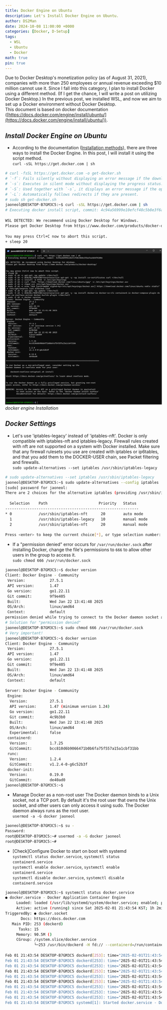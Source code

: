 ```yaml
---
title: Docker Engine on Ubuntu
description: Let's Install Docker Engine on Ubuntu.
author: DS2Man
date: 2024-10-08 11:00:00 +0000
categories: [Docker, D-Setup]
tags:
  - WSL
  - Ubuntu
  - Docker
math: true
pin: true
---
```


Due to Docker Desktop's monetization policy (as of August 31, 2021), companies with more than 250 employees or annual revenue exceeding $10 million cannot use it. Since I fall into this category, I plan to install Docker using a different method. (If I get the chance, I will write a post on utilizing Docker Desktop.) In the previous post, we installed WSL, and now we aim to set up a Docker environment without Docker Desktop.    
This document is based on docker documentation ([https://docs.docker.com/engine/install/ubuntu/](https://docs.docker.com/engine/install/ubuntu/)).

<!--
도커 데스크톱(Docker Desktop) 유료화 정책(2021년 8월 31일)으로 250명 이상의 직원을 보유하거나 연 매출이 1,000만 달러를 초과하는 기업에서는 사용이 불가능하다. 나의 경우도 여기에 해당되어 다른 방법으로 Docker 설치하려한다.(기회가 된다면 Docker Desktop을 활용하는 글을 쓰겠다.)
앞서 나는 WSL을 설치했는데 Docker Desktop 없이 Docker 환경을 구축하고자 한다.

docker의 문서(https://docs.docker.com/engine/install/ubuntu/) 기준으로 작성되었습니다.
-->

## *Install Docker Engine on Ubuntu*

- According to the documentation ([Installation methods](https://docs.docker.com/engine/install/ubuntu/)), there are three ways to install the Docker Engine. In this post, I will install it using the script method.    
	`curl -sSL https://get.docker.com | sh`        

<!--
문서(https://docs.docker.com/engine/install/ubuntu/)에 따르면 도커 엔진을 설치하는 방법은 3가지가 있다. 이번 글에서는 script를 활용하는 방법으로 설치하겠다.
-->

```bash
# curl -fsSL https://get.docker.com -o get-docker.sh
# `-f`: Fails silently without displaying an error message if the download fails.
# `-s`: Executes in silent mode without displaying the progress status.
# `-S`: Used together with `-s`, it displays an error message if the operation fails.
# `-L`: Automatically follows redirects if they are present.
# sudo sh get-docker.sh
jaoneol@DESKTOP-B7GM3C5:~$ curl -sSL https://get.docker.com | sh
# Executing docker install script, commit: 4c94a56999e10efcf48c5b8e3f6afea464f9108e

WSL DETECTED: We recommend using Docker Desktop for Windows. 
Please get Docker Desktop from https://www.docker.com/products/docker-desktop

You may press Ctrl+C now to abort this script.
+ sleep 20
```

![docker engine Installation](/assets/img/docker/2024-10-08-Docker-Setup2_1.png)
_docker engine Installation_

## *Docker Settings*

- Let's use 'iptables-legacy' instead of 'iptables-nft'.
	Docker is only compatible with iptables-nft and iptables-legacy. Firewall rules created with nft are not supported on a system with Docker installed. Make sure that any firewall rulesets you use are created with iptables or ip6tables, and that you add them to the DOCKER-USER chain, see Packet filtering and firewalls.    
	`sudo update-alternatives --set iptables /usr/sbin/iptables-legacy`

```bash
# sudo update-alternatives --set iptables /usr/sbin/iptables-legacy
jaoneol@DESKTOP-B7GM3C5:~$ sudo update-alternatives --config iptables
[sudo] password for jaoneol:
There are 2 choices for the alternative iptables (providing /usr/sbin/iptables).

  Selection    Path                       Priority   Status
------------------------------------------------------------
* 0            /usr/sbin/iptables-nft      20        auto mode
  1            /usr/sbin/iptables-legacy   10        manual mode
  2            /usr/sbin/iptables-nft      20        manual mode

Press <enter> to keep the current choice[*], or type selection number: 1
```

- If a "permission denied" error occurs for `/var/run/docker.sock` after installing Docker, change the file's permissions to `666` to allow other users in the group to access it.    
	`sudo chmod 666 /var/run/docker.sock`

<!--
docker 설치 후 /var/run/docker.sock의 permission denied 발생하는 경우 /var/run/docker.sock 파일의 권한을 666으로 변경하여 그룹 내 다른 사용자도 접근 가능하게 변경
-->

```bash
jaoneol@DESKTOP-B7GM3C5:~$ docker version
Client: Docker Engine - Community
 Version:           27.5.1
 API version:       1.47
 Go version:        go1.22.11
 Git commit:        9f9e405
 Built:             Wed Jan 22 13:41:48 2025
 OS/Arch:           linux/amd64
 Context:           default
permission denied while trying to connect to the Docker daemon socket at unix:///var/run/docker.sock: Get "http://%2Fvar%2Frun%2Fdocker.sock/v1.47/version": dial unix /var/run/docker.sock: connect: permission denied
# Solution for "permission denied"
jaoneol@DESKTOP-B7GM3C5:~$ sudo chmod 666 /var/run/docker.sock
# Very important!
jaoneol@DESKTOP-B7GM3C5:~$ docker version
Client: Docker Engine - Community
 Version:           27.5.1
 API version:       1.47
 Go version:        go1.22.11
 Git commit:        9f9e405
 Built:             Wed Jan 22 13:41:48 2025
 OS/Arch:           linux/amd64
 Context:           default

Server: Docker Engine - Community
 Engine:
  Version:          27.5.1
  API version:      1.47 (minimum version 1.24)
  Go version:       go1.22.11
  Git commit:       4c9b3b0
  Built:            Wed Jan 22 13:41:48 2025
  OS/Arch:          linux/amd64
  Experimental:     false
 containerd:
  Version:          1.7.25
  GitCommit:        bcc810d6b9066471b0b6fa75f557a15a1cbf31bb
 runc:
  Version:          1.2.4
  GitCommit:        v1.2.4-0-g6c52b3f
 docker-init:
  Version:          0.19.0
  GitCommit:        de40ad0
jaoneol@DESKTOP-B7GM3C5:~$ 
```

- Manage Docker as a non-root user
	The Docker daemon binds to a Unix socket, not a TCP port. By default it's the root user that owns the Unix socket, and other users can only access it using sudo. The Docker daemon always runs as the root user.    
	`usermod -a -G docker jaoneol`

<!--
Docker 데몬은 TCP 포트가 아닌 Unix 소켓에 바인딩됩니다. 기본적으로 Unix 소켓의 소유자는 root 사용자이며, 다른 사용자는 `sudo`를 사용해야만 접근할 수 있습니다. Docker 데몬은 항상 root 사용자로 실행됩니다.
-->

```bash
jaoneol@DESKTOP-B7GM3C5:~$ su - 
Password:
root@DESKTOP-B7GM3C5:~# usermod -a -G docker jaoneol
root@DESKTOP-B7GM3C5:~#
```

- [Check]Configure Docker to start on boot with systemd    
	`systemctl status docker.service`, `systemctl status containerd.service`    
	`systemctl enable docker.service`, `systemctl enable containerd.service`    
	`systemctl disable docker.service`, `systemctl disable containerd.service`    

```bash
jaoneol@DESKTOP-B7GM3C5:~$ systemctl status docker.service
● docker.service - Docker Application Container Engine
     Loaded: loaded (/usr/lib/systemd/system/docker.service; enabled; preset: enabled)
     Active: active (running) since Sat 2025-02-01 21:43:54 KST; 1h 2min ago
TriggeredBy: ● docker.socket
       Docs: https://docs.docker.com
   Main PID: 253 (dockerd)
      Tasks: 15
     Memory: 90.5M ()
     CGroup: /system.slice/docker.service
             └─253 /usr/bin/dockerd -H fd:// --containerd=/run/containerd/containerd.sock

Feb 01 21:43:54 DESKTOP-B7GM3C5 dockerd[253]: time="2025-02-01T21:43:54.574207734+09:00" level=info msg="Default bridge (docker0) is assigned with an IP a>
Feb 01 21:43:54 DESKTOP-B7GM3C5 dockerd[253]: time="2025-02-01T21:43:54.639275980+09:00" level=info msg="Loading containers: done."
Feb 01 21:43:54 DESKTOP-B7GM3C5 dockerd[253]: time="2025-02-01T21:43:54.647986556+09:00" level=warning msg="WARNING: No blkio throttle.read_bps_device sup>
Feb 01 21:43:54 DESKTOP-B7GM3C5 dockerd[253]: time="2025-02-01T21:43:54.648005314+09:00" level=warning msg="WARNING: No blkio throttle.write_bps_device su>
Feb 01 21:43:54 DESKTOP-B7GM3C5 dockerd[253]: time="2025-02-01T21:43:54.648007850+09:00" level=warning msg="WARNING: No blkio throttle.read_iops_device su>
Feb 01 21:43:54 DESKTOP-B7GM3C5 dockerd[253]: time="2025-02-01T21:43:54.648009935+09:00" level=warning msg="WARNING: No blkio throttle.write_iops_device s>
Feb 01 21:43:54 DESKTOP-B7GM3C5 dockerd[253]: time="2025-02-01T21:43:54.648018842+09:00" level=info msg="Docker daemon" commit=4c9b3b0 containerd-snapshot>
Feb 01 21:43:54 DESKTOP-B7GM3C5 dockerd[253]: time="2025-02-01T21:43:54.648175311+09:00" level=info msg="Daemon has completed initialization"
Feb 01 21:43:54 DESKTOP-B7GM3C5 dockerd[253]: time="2025-02-01T21:43:54.682162247+09:00" level=info msg="API listen on /run/docker.sock"
Feb 01 21:43:54 DESKTOP-B7GM3C5 systemd[1]: Started docker.service - Docker Application Container Engine.
```
